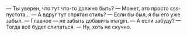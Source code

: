 — Ты уверен, что тут что-то должно быть?
— Может, это просто css-пустота…
— А вдруг тут спрятан стиль?
— Если бы был, я бы его уже забыл.
— Главное — не забыть добавить margin.
— А если забуду?
— Тогда всё будет слипаться.
— Ну, хоть не скучно.

